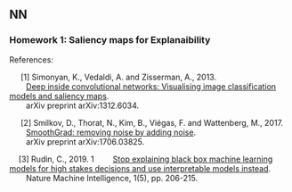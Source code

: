 ## NN

### **Homework 1:** Saliency maps for Explanaibility
References:

&ensp;&thinsp;&ensp; [1] Simonyan, K., Vedaldi, A. and Zisserman, A., 2013.\
&ensp;&thinsp;&ensp;&thinsp;&ensp; [Deep inside convolutional networks: Visualising image classification models and saliency maps](https://arxiv.org/abs/1312.6034). \
&ensp;&thinsp;&ensp;&thinsp;&ensp; arXiv preprint arXiv:1312.6034.

&ensp;&thinsp;&ensp; [2] Smilkov, D., Thorat, N., Kim, B., Viégas, F. and Wattenberg, M., 2017. \
&ensp;&thinsp;&ensp;&thinsp;&ensp; [SmoothGrad: removing noise by adding noise](https://arxiv.org/abs/1706.03825). \
&ensp;&thinsp;&ensp;&thinsp;&ensp; arXiv preprint arXiv:1706.03825.

&ensp;&thinsp;&ensp;[3] Rudin, C., 2019. 1
&ensp;&thinsp;&ensp;&thinsp;&ensp; [Stop explaining black box machine learning models for high stakes decisions and use interpretable models instead](https://www.nature.com/articles/s42256-019-0048-x). \
&ensp;&thinsp;&ensp;&thinsp;&ensp; Nature Machine Intelligence, 1(5), pp. 206-215.
